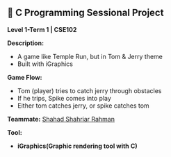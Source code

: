 ## 🚀 **C Programming Sessional Project**  
**Level 1-Term 1 | CSE102**  

**Description:**
- A game like Temple Run, but in Tom & Jerry theme
- Built with iGraphics

**Game Flow:**
- Tom (player) tries to catch jerry through obstacles
- If he trips, Spike comes into play
- Either tom catches jerry, or spike catches tom

**Teammate:** [Shahad Shahriar Rahman](https://github.com/shahadshahriar12)

**Tool:**
- **iGraphics(Graphic rendering tool with C)**
